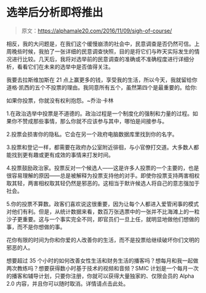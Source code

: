 # 选举后分析即将推出

> 原文：<https://alphamale20.com/2016/11/09/sigh-of-course/>

相反，我的大问题是，在我们这个缓慢崩溃的社会中，民意调查是否仍然可信。上周晚些时候，我拍了一张详细的民意调查快照，目的是将它们与昨天实际发生的情况进行比较。几天后，我将对选举前的民意调查的准确或不准确程度进行详细分析，看看它们在未来的选举中是否值得关注。

我要去拉斯维加斯在 21 点上赢更多的钱，享受我的生活，所以今天，我就留给你道格·凯西的五个不投票的理由。我同意所有五个，虽然第四个是最重要的。给你:

如果你投票，你就没有权利抱怨。~乔治·卡林

1.在政治选举中投票是不道德的。政治过程是一个制度化的强制和力量的过程。如果你不赞成那些事情，那么你就不应该参与其中，哪怕是间接参与。

2.投票会损害你的隐私。它会在另一个政府电脑数据库里找到你的名字。

3.投票和登记一样，都需要在政府办公室附近徘徊，与小官僚打交道。大多数人都能找到更有趣或更有成效的事情来打发时间。

4.投票鼓励政治家。投票反对一个候选人——这是许多人投票的一个主要的，也是很容易理解的原因——总是被解释为投票支持他的对手。即使你投票支持两害相权取其轻，两害相权取其轻仍然是邪恶的。这相当于默许候选人将自己的意志强加于社会。

5.你的投票不算数。政客们喜欢说这很重要，因为让每个人都进入爱管闲事的模式对他们有利。但是，从统计数据来看，数百万张选票中的一张并不比海滩上的一粒沙子更重要。这与一个事实完全不同，即官员们一旦上任，就明显地做他们想做的事，而不是你想做的事。

花你有限的时间为你和你爱的人改善你的生活，而不是投票给继续破坏你们文明的邪恶的人。

想要超过 35 个小时的如何改善女性生活和财务生活的播客吗？想每月和我一起做两次教练吗？想要获得数小时基于技术的视频和音频？SMIC 计划是一个每月一次的播客和辅导计划，只要你注册，你就可以获得大量独家的、仅限会员的 Alpha 2.0 内容，并且你可以随时取消。详情请点击此处。
